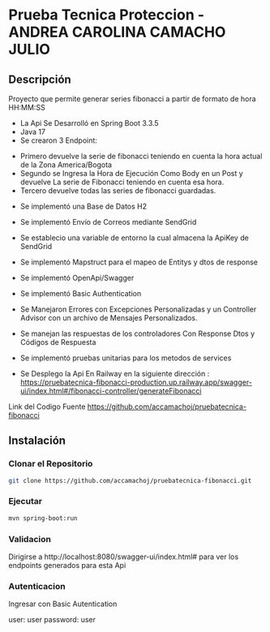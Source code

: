 # Prueba Tecnica Proteccion - ANDREA CAROLINA CAMACHO JULIO

## Descripción

Proyecto que permite generar series fibonacci a partir de formato de hora HH:MM:SS


* La Api Se Desarrolló en Spring Boot 3.3.5
* Java 17
* Se crearon 3 Endpoint: 
- Primero devuelve la serie de fibonacci teniendo en cuenta la hora actual de la Zona America/Bogota
- Segundo se Ingresa la Hora de Ejecución Como Body en un Post  y devuelve La serie de Fibonacci teniendo en cuenta esa hora.
- Tercero devuelve todas las series de fibonacci guardadas.
* Se implementó una Base de Datos H2
* Se implementó Envío de Correos mediante SendGrid
* Se establecio una variable de entorno la cual almacena la ApiKey de SendGrid
* Se implementó Mapstruct para el mapeo de Entitys y dtos de response
* Se implementó OpenApi/Swagger
* Se implementó Basic Authentication
* Se Manejaron Errores con Excepciones Personalizadas y un Controller Advisor con un archivo de Mensajes Personalizados.
* Se manejan las respuestas de los controladores Con Response Dtos y Códigos de Respuesta
* Se implementó pruebas unitarias para los metodos de services


* Se Desplego la Api En Railway en la siguiente dirección :
https://pruebatecnica-fibonacci-production.up.railway.app/swagger-ui/index.html#/fibonacci-controller/generateFibonacci

Link del Codigo Fuente
https://github.com/accamachoj/pruebatecnica-fibonacci
## Instalación

### Clonar el Repositorio

```bash
git clone https://github.com/accamachoj/pruebatecnica-fibonacci.git
```

### Ejecutar
    
```bash
mvn spring-boot:run
```

### Validacion

Dirigirse a http://localhost:8080/swagger-ui/index.html# para ver los endpoints generados para esta Api

### Autenticacion

Ingresar con Basic Autentication

user: user
password: user

